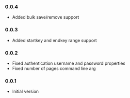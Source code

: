 ### 0.0.4
* Added bulk save/remove support

### 0.0.3
* Added startkey and endkey range support

### 0.0.2
* Fixed authentication username and password properties
* Fixed number of pages command line arg

### 0.0.1
* Initial version